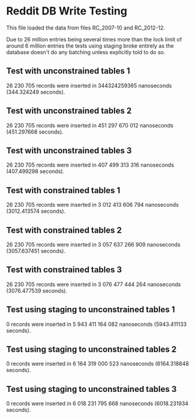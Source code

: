 # Reddit DB Write Testing

This file loaded the data from files RC\_2007-10 and RC\_2012-12.

Due to 26 million entries being several times more than the lock limit of around 6 million entries the tests using staging broke entirely as the database doesn't do any batching unless explicitly told to do so.

## Test with unconstrained tables 1

26 230 705 records were inserted in 344324259365 nanoseconds (344.324249 seconds).

## Test with unconstrained tables 2

26 230 705 records were inserted in 451 297 670 012 nanoseconds (451.297668 seconds).

## Test with unconstrained tables 3

26 230 705 records were inserted in 407 499 313 316 nanoseconds (407.499298 seconds).

## Test with constrained tables 1

26 230 705 records were inserted in 3 012 413 606 794 nanoseconds (3012.413574 seconds).

## Test with constrained tables 2

26 230 705 records were inserted in 3 057 637 266 909 nanoseconds (3057.637451 seconds).

## Test with constrained tables 3

26 230 705 records were inserted in 3 076 477 444 264 nanoseconds (3076.477539 seconds).

## Test using staging to unconstrained tables 1

0 records were inserted in 5 943 411 164 082 nanoseconds (5943.411133 seconds).

## Test using staging to unconstrained tables 2

0 records were inserted in 6 164 319 000 523 nanoseconds (6164.318848 seconds).

## Test using staging to unconstrained tables 3

0 records were inserted in 6 018 231 795 668 nanoseconds (6018.231934 seconds).

